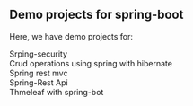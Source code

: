 <h2>Demo projects for spring-boot</h2>

Here, we have demo projects for:

Srping-security<br/>
Crud operations using spring with hibernate<br/>
Spring rest mvc<br/>
Spring-Rest Api<br/>
Thmeleaf with spring-bot<br/>



